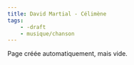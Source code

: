 ```yaml
---
title: David Martial - Célimène
tags:
    - -draft
    - musique/chanson
---
```


Page créée automatiquement, mais vide.

